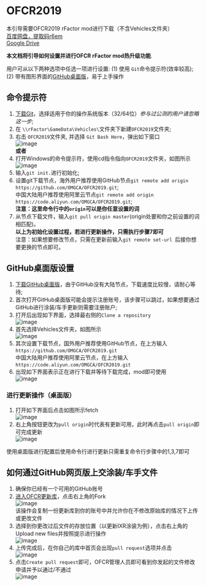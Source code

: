 # OFCR2019  

本引导需要OFCR2019 rFactor mod进行下载（不含Vehicles文件夹）  
[百度网盘，提取码r6em](https://pan.baidu.com/s/14BYf29h7_AemJl2AF6HzSg)    
[Google Drive](https://drive.google.com/open?id=1nzLE-shLsc9lgF4T0oiTpUhLOdZjQX9f)    

**本文档将引导如何设置并进行OFCR rFactor mod热升级功能**.

用户可从以下两种选项中任选一项进行设置: (1) 使用 `Git`命令提示符(效率较高); (2) 带有图形界面的[GitHub桌面版](https://desktop.github.com/)，易于上手操作

## 命令提示符

1. [下载Git](https://git-scm.com/downloads)，选择适用于你的操作系统版本（32/64位）_参与过公测的用户请忽略这一步_;  
2. 在 `\\rFactor\GameData\Vehicles\`文件夹下新建`OFCR2019`文件夹;  
3. 右击 `OFCR2019`文件夹, 并选择 `Git Bash Here`，弹出如下窗口  
![image](https://i.ibb.co/BV6Q86j/TIM-20190107234748.png)  
**或者**  
4. 打开Windows的命令提示符，使用cd指令指向`OFCR2019`文件夹，如图所示  
![image](https://i.ibb.co/8NZjC8g/TIM-20190107234945.png)  
5. 输入`git init.`进行初始化;  
6. 设置git下载节点，海外用户推荐使用GitHub节点`git remote add origin https://github.com/OMGCA/OFCR2019.git`;  
中国大陆用户推荐使用阿里云节点`git remote add origin https://code.aliyun.com/OMGCA/OFCR2019.git`;  
**注意：这里命令行中的`origin`可以是你任意设置的词**  
7. 从节点下载文件，输入`git pull origin master`(origin处要和你之前设置的词相匹配)。  
**以上为初始化设置过程，若进行更新操作，只需执行步骤7即可**  
注意：如果想要修改节点，只需在更新前输入`git remote set-url `后接你想要更换的节点即可。  


## GitHub桌面版设置  

1. [下载GitHub桌面版](https://desktop.github.com/)，由于GitHub没有大陆节点，下载速度比较慢，请耐心等待;  
2. 首次打开GitHub桌面版可能会提示注册账号，该步骤可以跳过，如果想要通过GitHub进行涂装/车手更新则需要注册账户;  
3. 打开后出现如下界面，选择最右侧的`Clone a repository`  
![image](https://i.ibb.co/z4vgckn/TIM-20190107235732.png)  
4. 首先选择Vehicles文件夹，如图所示  
![image](https://i.ibb.co/xHSmFH0/TIM-20190107235902.png)  
5. 其次设置下载节点，国外用户推荐使用GitHub节点，在上方输入`https://github.com/OMGCA/OFCR2019.git`  
中国大陆用户推荐使用阿里云节点，在上方输入`https://code.aliyun.com/OMGCA/OFCR2019.git`  
6. 出现如下界面表示正在进行下载并等待下载完成，mod即可使用  
![image](https://i.ibb.co/jk78sX3/TIM-20190108000121.png)  

### 进行更新操作（桌面版）  
1. 打开如下界面后点击如图所示fetch  
![image](https://i.ibb.co/GHBQnJb/TIM-20190108000314.png)  
2. 右上角按钮更改为`pull origin`时代表有更新可用，此时再点击`pull origin`即可完成更新  
![image](https://i.ibb.co/cvwgF8t/TIM-20190108000432.png)  

使用桌面版进行配置后使用命令行进行更新只需重复命令行步骤中的1,3,7即可  

## 如何通过GitHub网页版上交涂装/车手文件  
1. 确保你已经有一个可用的GitHub账号  
2. [进入OFCR更新库](https://github.com/OMGCA/OFCR2019)，点击右上角的Fork  
![image](https://i.ibb.co/yFHYkFY/TIM-20190108000839.png)  
该操作会复制一份更新库到你的账号中并允许你在不修改原始库的情况下上传或更改文件  
3. 选择到你更改过后文件的存放位置（以更新IXR涂装为例），点击右上角的Upload new files并按照提示进行操作  
![image](https://i.ibb.co/0t0F6cS/TIM-20190108000951.png)  
4. 上传完成后，在你自己的库中首页会出现`pull request`选项并点击  
![image](https://i.ibb.co/QCKZWXn/TIM-20190108001058.png)  
5. 点击`Create pull request`即可，OFCR管理人员即可看到你发起的文件修改申请并予以通过/不通过  
![image](https://i.ibb.co/vDvWj3L/TIM-20190108001213.png)  
